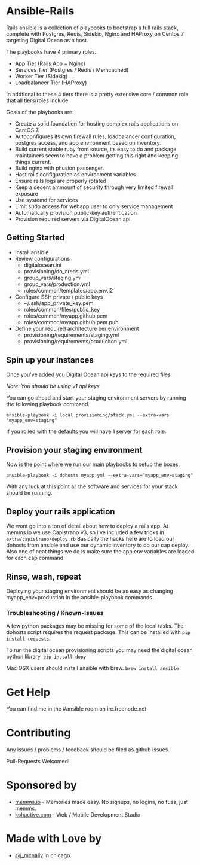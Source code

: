 # Ansible-Rails

Rails ansible is a collection of playbooks to bootstrap a full rails stack, complete with Postgres, Redis, Sidekiq, Nginx and HAProxy on Centos 7 targeting Digital Ocean as a host.

The playbooks have 4 primary roles. 

- App Tier (Rails App + Nginx)
- Services Tier (Postgres / Redis / Memcached)
- Worker Tier (Sidekiq)
- Loadbalancer Tier (HAProxy)


In addtional to these 4 tiers there is a pretty extensive core / common role that all tiers/roles include.

Goals of the playbooks are:

- Create a solid foundation for hosting complex rails applications on CentOS 7. 
- Autoconfigures its own firewall rules, loadbalancer configuration, postgres access, and app environment based on inventory.
- Build current stable ruby from source, its easy to do and package maintainers seem to have a problem getting this right and keeping things current.
- Build nginx with phusion passenger.
- Host rails configuration as environment variables
- Ensure rails logs are properly rotated
- Keep a decent ammount of security through very limited firewall exposure
- Use systemd for services
- Limit sudo access for webapp user to only service management
- Automatically provision public-key authentication
- Provision required servers via DigitalOcean api.


## Getting Started

- Install ansible
- Review configurations
  - digitalocean.ini
  - provisioning/do_creds.yml
  - group_vars/staging.yml
  - group_vars/production.yml
  - roles/common/templates/app.env.j2
- Configure SSH private / public keys
  - ~/.ssh/app_private_key.pem
  - roles/common/files/public_key
  - roles/common/myapp.github.pem
  - roles/common/myapp.github.pem.pub
- Define your required architecture per environment
  - provisioning/requirements/staging.yml
  - provisioning/requirements/produciton.yml


## Spin up your instances

Once you've added you Digital Ocean api keys to the required files. 

*Note: You should be using v1 api keys.*

You can go ahead and start your staging environment servers by running the following playbook command.

`ansible-playbook -i local provisioning/stack.yml --extra-vars "myapp_env=staging"`

If you rolled with the defaults you will have 1 server for each role.

## Provision your staging environment

Now is the point where we run our main playbooks to setup the boxes.

`ansible-playbook -i dohosts myapp.yml --extra-vars="myapp_env=staging"`

With any luck at this point all the software and services for your stack should be running.

## Deploy your rails application

We wont go into a ton of detail about how to deploy a rails app. At memms.io we use Capistrano v3, so i've included a few tricks in `extra/capistrano/deploy.rb` Basically the hacks here are to load our dohosts from ansible and use our dynamic inventory to do our cap deploy. Also one of neat things we do is make sure the app.env variables are loaded for each cap command.

## Rinse, wash, repeat

Deploying your staging environment should be as easy as changing myapp_env=production in the ansible-playbook commands.

### Troubleshooting / Known-Issues

A few python packages may be missing for some of the local tasks. The dohosts script requires the request package. This can be installed with `pip install requests`. 

To run the digital ocean provisioning scripts you may need the digital ocean python library. `pip install dopy`

Mac OSX users should install ansible with brew. `brew install ansible`

# Get Help

You can find me in the #ansible room on irc.freenode.net

# Contributing

Any issues / problems / feedback should be filed as github issues.

Pull-Requests Welcomed!

# Sponsored by

- [memms.io](http://memms.io) - Memories made easy. No signups, 
no logins, no fuss, just memms.
- [kohactive.com](http://kohactive.com) - Web / Mobile Development Studio


# Made with Love by
- [@j_mcnally](http://www.twitter.com/j_mcnally) in chicago.
